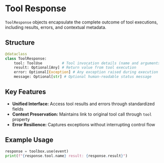 # Tool Response

`ToolResponse` objects encapsulate the complete outcome of tool executions, including results, errors, and contextual metadata.

## Structure

```python
@dataclass
class ToolResponse:
    tool: ToolUse         # Tool invocation details (name and arguments)
    result: Optional[Any] # Return value from tool execution
    error: Optional[Exception] # Any exception raised during execution
    message: Optional[str] # Optional human-readable status message
```

## Key Features

- **Unified Interface:** Access tool results and errors through standardized fields
- **Context Preservation:** Maintains link to original tool call through `tool` property
- **Error Resilience:** Captures exceptions without interrupting control flow

## Example Usage
```python
response = toolbox.use(event)
print(f"{response.tool.name} result: {response.result}")
